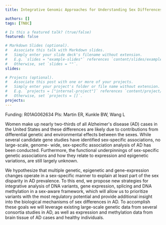 ```yaml
---
title: Integrative Genomic Approaches for Understanding Sex Differences in AD

authors: []
tags: [TNBC]

# Is this a featured talk? (true/false)
featured: false

# Markdown Slides (optional).
#   Associate this talk with Markdown slides.
#   Simply enter your slide deck's filename without extension.
#   E.g. `slides = "example-slides"` references `content/slides/example-slides.md`.
#   Otherwise, set `slides = ""`.
slides:

# Projects (optional).
#   Associate this post with one or more of your projects.
#   Simply enter your project's folder or file name without extension.
#   E.g. `projects = ["internal-project"]` references `content/project/deep-learning/index.md`.
#   Otherwise, set `projects = []`.
projects:
---
```


Funding: R01AG062634  PIs: Martin ER, Kunkle BW, Wang L

Women make up nearly two-thirds of all Alzheimer's disease (AD) cases in the United States and these differences are likely due to contributions from differential genetic and environmental effects between the sexes. While several candidate gene studies have identified sex-specific associations, no large-scale, genome- wide, sex-specific association analysis of AD has been conducted. Furthermore, the functional underpinnings of sex-specific genetic associations and how they relate to expression and epigenetic variations, are still largely unknown.

We hypothesize that multiple genetic, epigenetic and gene-expression changes operate in a sex-specific manner to explain at least part of the sex disparity in AD prevalence. To this end, we propose new strategies for integrative analysis of DNA variants, gene expression, splicing and DNA methylation in a sex-aware framework, which will allow us to prioritize variants with the most regulatory potential and provide additional insight into the biological mechanisms of sex differences in AD. To accomplish these goals we will leverage existing large-scale genetic data from several consortia studies in AD, as well as expression and methylation data from brain tissue of AD cases and healthy individuals.
